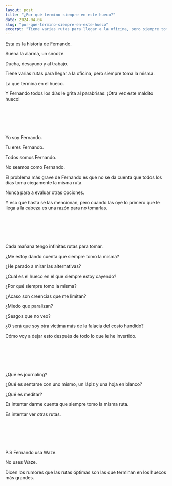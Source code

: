 ```yaml
---
layout: post
title: "¿Por qué termino siempre en este hueco?"
date: 2024-04-04
slug: "por-que-termino-siempre-en-este-hueco"
excerpt: "Tiene varias rutas para llegar a la oficina, pero siempre toma la misma. La que termina en el hueco.Y Fernando todos los días le grita al parabrisas: ¡Otra vez este maldito hueco!"
---
```


Esta es la historia de Fernando.

Suena la alarma, un snooze.

Ducha, desayuno y al trabajo.

Tiene varias rutas para llegar a la oficina, pero siempre toma la misma.

La que termina en el hueco.

Y Fernando todos los días le grita al parabrisas: ¡Otra vez este maldito hueco!

‍
-
‍

Yo soy Fernando.

Tu eres Fernando.

Todos somos Fernando.

No seamos como Fernando.

El problema más grave de Fernando es que no se da cuenta que todos los días toma ciegamente la misma ruta.

Nunca para a evaluar otras opciones.

Y eso que hasta se las mencionan, pero cuando las oye lo primero que le llega a la cabeza es una razón para no tomarlas.

‍
-
‍

Cada mañana tengo infinitas rutas para tomar.

¿Me estoy dando cuenta que siempre tomo la misma?

¿He parado a mirar las alternativas?

¿Cuál es el hueco en el que siempre estoy cayendo?

¿Por qué siempre tomo la misma?

¿Acaso son creencias que me limitan?

¿Miedo que paralizan?

¿Sesgos que no veo?

¿O será que soy otra víctima más de la falacia del costo hundido?

Cómo voy a dejar esto después de todo lo que le he invertido.

‍
-
‍

¿Qué es journaling?

¿Qué es sentarse con uno mismo, un lápiz y una hoja en blanco?

¿Qué es meditar?

Es intentar darme cuenta que siempre tomo la misma ruta.

Es intentar ver otras rutas.

‍
-
‍

P.S Fernando usa Waze.

No uses Waze.

Dicen los rumores que las rutas óptimas son las que terminan en los huecos más grandes.

‍
